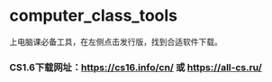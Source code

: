 # computer_class_tools
上电脑课必备工具，在左侧点击发行版，找到合适软件下载。
### CS1.6下载网址：https://cs16.info/cn/ 或 https://all-cs.ru/